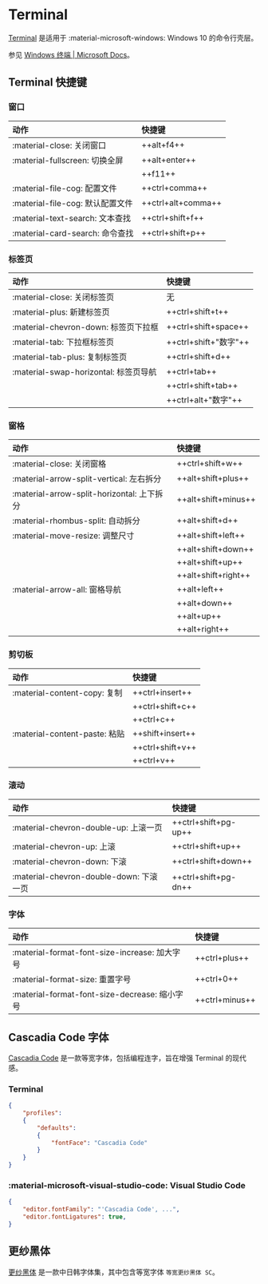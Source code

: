 # Terminal

[Terminal] 是适用于 :material-microsoft-windows: Windows 10 的命令行壳层。

参见 [Windows 终端 | Microsoft Docs](https://docs.microsoft.com/windows/terminal/)。

## Terminal 快捷键

### 窗口

| 动作                             | 快捷键             |
| :------------------------------- | :----------------- |
| :material-close: 关闭窗口        | ++alt+f4++         |
| :material-fullscreen: 切换全屏   | ++alt+enter++      |
|                                  | ++f11++            |
| :material-file-cog: 配置文件     | ++ctrl+comma++     |
| :material-file-cog: 默认配置文件 | ++ctrl+alt+comma++ |
| :material-text-search: 文本查找  | ++ctrl+shift+f++   |
| :material-card-search: 命令查找  | ++ctrl+shift+p++   |

### 标签页

| 动作                                  | 快捷键                |
| :------------------------------------ | :-------------------- |
| :material-close: 关闭标签页           | 无                    |
| :material-plus: 新建标签页            | ++ctrl+shift+t++      |
| :material-chevron-down: 标签页下拉框  | ++ctrl+shift+space++  |
| :material-tab: 下拉框标签页           | ++ctrl+shift+"数字"++ |
| :material-tab-plus: 复制标签页        | ++ctrl+shift+d++      |
| :material-swap-horizontal: 标签页导航 | ++ctrl+tab++          |
|                                       | ++ctrl+shift+tab++    |
|                                       | ++ctrl+alt+"数字"++   |

### 窗格

| 动作                                       | 快捷键              |
| :----------------------------------------- | :------------------ |
| :material-close: 关闭窗格                  | ++ctrl+shift+w++    |
| :material-arrow-split-vertical: 左右拆分   | ++alt+shift+plus++  |
| :material-arrow-split-horizontal: 上下拆分 | ++alt+shift+minus++ |
| :material-rhombus-split: 自动拆分          | ++alt+shift+d++     |
| :material-move-resize: 调整尺寸            | ++alt+shift+left++  |
|                                            | ++alt+shift+down++  |
|                                            | ++alt+shift+up++    |
|                                            | ++alt+shift+right++ |
| :material-arrow-all: 窗格导航              | ++alt+left++        |
|                                            | ++alt+down++        |
|                                            | ++alt+up++          |
|                                            | ++alt+right++       |

### 剪切板

| 动作                          | 快捷键           |
| :---------------------------- | :--------------- |
| :material-content-copy: 复制  | ++ctrl+insert++  |
|                               | ++ctrl+shift+c++ |
|                               | ++ctrl+c++       |
| :material-content-paste: 粘贴 | ++shift+insert++ |
|                               | ++ctrl+shift+v++ |
|                               | ++ctrl+v++       |

### 滚动

| 动作                                    | 快捷键               |
| :-------------------------------------- | :------------------- |
| :material-chevron-double-up: 上滚一页   | ++ctrl+shift+pg-up++ |
| :material-chevron-up: 上滚              | ++ctrl+shift+up++    |
| :material-chevron-down: 下滚            | ++ctrl+shift+down++  |
| :material-chevron-double-down: 下滚一页 | ++ctrl+shift+pg-dn++ |

### 字体

| 动作                                          | 快捷键         |
| :-------------------------------------------- | :------------- |
| :material-format-font-size-increase: 加大字号 | ++ctrl+plus++  |
| :material-format-size: 重置字号               | ++ctrl+0++     |
| :material-format-font-size-decrease: 缩小字号 | ++ctrl+minus++ |

## Cascadia Code 字体

[Cascadia Code] 是一款等宽字体，包括编程连字，旨在增强 Terminal 的现代感。

### Terminal

``` json
{
    "profiles":
    {
        "defaults":
        {
            "fontFace": "Cascadia Code"
        }
    }
}
```

### :material-microsoft-visual-studio-code: Visual Studio Code

``` json
{
    "editor.fontFamily": "'Cascadia Code', ...",
    "editor.fontLigatures": true,
}
```

## 更纱黑体

[更纱黑体] 是一款中日韩字体集，其中包含等宽字体 `等宽更纱黑体 SC`。

<!----------------------------------------------------------------------------->

[Cascadia Code]: https://github.com/microsoft/cascadia-code
[Terminal]:      https://github.com/microsoft/terminal
[更纱黑体]:      https://github.com/be5invis/Sarasa-Gothic
